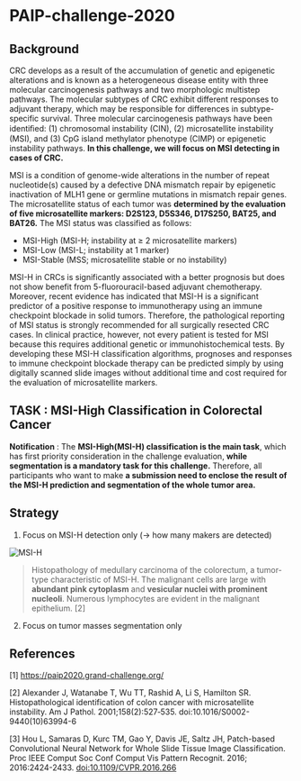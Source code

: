 # PAIP-challenge-2020

## Background

CRC develops as a result of the accumulation of genetic and epigenetic alterations and is known as a heterogeneous disease entity with three molecular carcinogenesis pathways and two morphologic multistep pathways. The molecular subtypes of CRC exhibit different responses to adjuvant therapy, which may be responsible for differences in subtype-specific survival. Three molecular carcinogenesis pathways have been identiﬁed: (1) chromosomal instability (CIN), (2) microsatellite instability (MSI), and (3) CpG island methylator phenotype (CIMP) or epigenetic instability pathways. **In this challenge, we will focus on MSI detecting in cases of CRC.**

MSI is a condition of genome-wide alterations in the number of repeat nucleotide(s) caused by a defective DNA mismatch repair by epigenetic inactivation of MLH1 gene or  germline mutations in mismatch repair genes. The microsatellite status of each tumor was **determined by the evaluation of five microsatellite markers: D2S123, D5S346, D17S250, BAT25, and BAT26.** The MSI status was classified as follows:

- MSI-High (MSI-H; instability at ≥ 2 microsatellite markers)
- MSI-Low (MSI-L; instability at 1 marker)
- MSI-Stable (MSS; microsatellite stable or no instability)

MSI-H in CRCs is significantly associated with a better prognosis but does not show benefit from 5-fluorouracil-based adjuvant chemotherapy. Moreover, recent evidence has indicated that MSI-H is a significant predictor of a positive response to immunotherapy using an immune checkpoint blockade in solid tumors. Therefore, the pathological reporting of MSI status is strongly recommended for all surgically resected CRC cases. In clinical practice, however, not every patient is tested for MSI because this requires additional genetic or immunohistochemical tests. By developing these MSI-H classification algorithms, prognoses and responses to immune checkpoint blockade therapy can be predicted simply by using digitally scanned slide images without additional time and cost required for the evaluation of microsatellite markers.

## TASK : MSI-High Classification in Colorectal Cancer

**Notification**  : The **MSI-High(MSI-H) classification is the main task**, which has first priority consideration in the challenge evaluation, **while segmentation is a mandatory task for this challenge.** Therefore, all participants who want to make **a submission need to enclose the result of the MSI-H prediction and segmentation of the whole tumor area.**

## Strategy

1. Focus on MSI-H detection only (-> how many makers are detected)

![MSI-H](https://www.ncbi.nlm.nih.gov/pmc/articles/PMC1850324/bin/jh0212499001.jpg?raw=true "MSI-H")


> Histopathology of medullary carcinoma of the colorectum, a tumor-type characteristic of MSI-H. The malignant cells are large with **abundant pink cytoplasm** and **vesicular nuclei with prominent nucleoli**. Numerous lymphocytes are evident in the malignant epithelium. [2]

2. Focus on tumor masses segmentation only

## References
[1] https://paip2020.grand-challenge.org/

[2] Alexander J, Watanabe T, Wu TT, Rashid A, Li S, Hamilton SR. Histopathological identification of colon cancer with microsatellite instability. Am J Pathol. 2001;158(2):527‐535. doi:10.1016/S0002-9440(10)63994-6

[3] Hou L, Samaras D, Kurc TM, Gao Y, Davis JE, Saltz JH, Patch-based Convolutional Neural Network for Whole Slide Tissue Image Classification. Proc IEEE Comput Soc Conf Comput Vis Pattern Recognit. 2016; 2016:2424-2433. [doi:10.1109/CVPR.2016.266](http://openaccess.thecvf.com/content_cvpr_2016/papers/Hou_Patch-Based_Convolutional_Neural_CVPR_2016_paper.pdf) 


